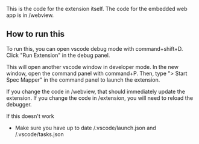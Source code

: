 
This is the code for the extension itself. The code for the embedded web app is in /webview.

## How to run this

To run this, you can open vscode debug mode with command+shift+D. Click "Run Extension" in the debug panel.

This will open another vscode window in developer mode. In the new window, open the command panel with command+P. Then, type "> Start Spec Mapper" in the command panel to launch the extension.

If you change the code in /webview, that should immediately update the extension. If you change the code in /extension, you will need to reload the debugger.

If this doesn't work
- Make sure you have up to date /.vscode/launch.json and /.vscode/tasks.json
